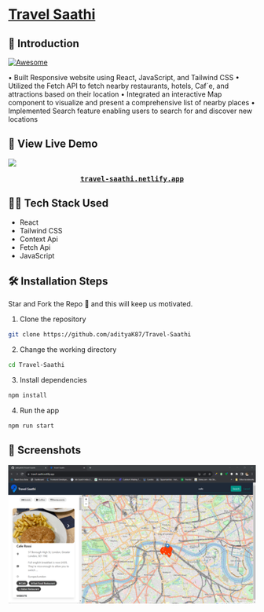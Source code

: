 # [Travel Saathi](https://travel-saathi.netlify.app/)

## 📌 Introduction

[![Awesome](https://awesome.re/badge.svg)](https://awesome.re)

• Built Responsive website using React, JavaScript, and Tailwind CSS
• Utilized the Fetch API to fetch nearby restaurants, hotels, Caf´e, and attractions based on their location
• Integrated an interactive Map component to visualize and present a comprehensive list of nearby places
• Implemented Search feature enabling users to search for and discover new locations

## 🚀 View Live Demo

<img src="https://img.shields.io/badge/website-up-greene" />

<pre><center><a href="https://travel-saathi.netlify.app/"><b>travel-saathi.netlify.app</b></a></center></pre>

## 👨‍💻 Tech Stack Used

-   React
-   Tailwind CSS
-   Context Api
-   Fetch Api
-   JavaScript

## 🛠️ Installation Steps

Star and Fork the Repo 🌟 and this will keep us motivated.

1. Clone the repository

```bash
git clone https://github.com/adityaK87/Travel-Saathi
```

2. Change the working directory

```bash
cd Travel-Saathi
```

3. Install dependencies

```bash
npm install
```

4. Run the app

```bash
npm run start
```

## 📸 Screenshots

<img src="./src/img/screenShot.png"/>
